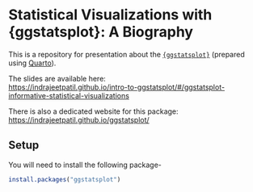 # Statistical Visualizations with {ggstatsplot}: A Biography

This is a repository for presentation about the [`{ggstatsplot}`](https://indrajeetpatil.github.io/ggstatsplot/) (prepared using [Quarto](https://quarto.org/)).

The slides are available here:<br>
<https://indrajeetpatil.github.io/intro-to-ggstatsplot/#/ggstatsplot-informative-statistical-visualizations>

There is also a dedicated website for this package:<br>
<https://indrajeetpatil.github.io/ggstatsplot/>

## Setup

You will need to install the following package-

```r
install.packages("ggstatsplot")
```


